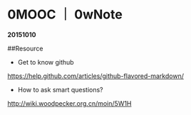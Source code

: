 # 0MOOC ｜ 0wNote

 **20151010**
 
 
##Resource
- Get to know github

https://help.github.com/articles/github-flavored-markdown/
- How to ask smart questions?

http://wiki.woodpecker.org.cn/moin/5W1H

